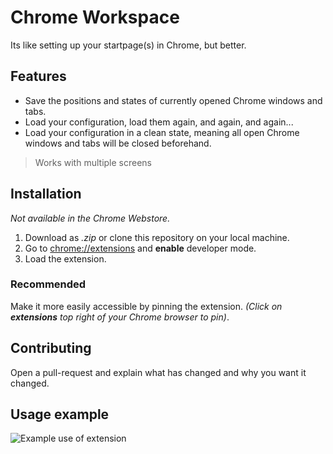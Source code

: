 # Chrome Workspace

Its like setting up your startpage(s) in Chrome, but better.

## Features

- Save the positions and states of currently opened Chrome windows and tabs.
- Load your configuration, load them again, and again, and again...
- Load your configuration in a clean state, meaning all open Chrome windows and tabs will be closed beforehand.

> Works with multiple screens

## Installation

*Not available in the Chrome Webstore.*

1. Download as *.zip* or clone this repository on your local machine.
2. Go to [chrome://extensions](chrome://extensions) and **enable** developer mode.
3. Load the extension.

### Recommended
Make it more easily accessible by pinning the extension. *(Click on **extensions** top right of your Chrome browser to pin)*.

## Contributing
Open a pull-request and explain what has changed and why you want it changed.

## Usage example

![Example use of extension](https://github.com/koentjeh/chrome-extension-workspace/blob/master/screenshots/example.png?raw=true)
